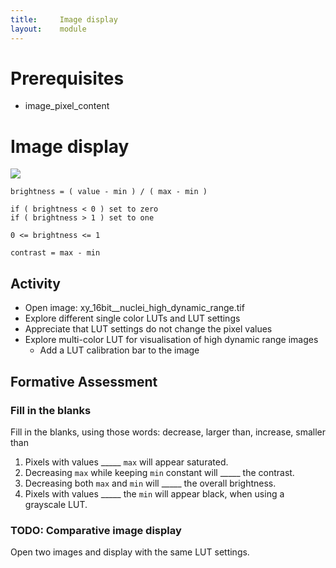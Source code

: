 ```yaml
---
title:     Image display
layout:    module
---
```


# Prerequisites

- image_pixel_content

# Image display

<img src='https://g.gravizo.com/svg?
 digraph G {
    shift [fontcolor=white,color=white];
    LUT -> color;
    LUT -> brightness;
    min -> LUT;
    max -> LUT;
    value -> LUT;
  }
'/>

```
brightness = ( value - min ) / ( max - min )

if ( brightness < 0 ) set to zero
if ( brightness > 1 ) set to one

0 <= brightness <= 1

contrast = max - min
```

## Activity

* Open image: xy_16bit__nuclei_high_dynamic_range.tif
* Explore different single color LUTs and LUT settings
* Appreciate that LUT settings do not change the pixel values
* Explore multi-color LUT for visualisation of high dynamic range images
	* Add a LUT calibration bar to the image


## Formative Assessment

### Fill in the blanks

Fill in the blanks, using those words: decrease, larger than, increase, smaller than

1. Pixels with values _____ `max` will appear saturated.
2. Decreasing `max` while keeping `min` constant will _____ the contrast.
3. Decreasing both `max` and `min` will _____ the overall brightness.
4. Pixels with values _____ the `min` will appear black, when using a grayscale LUT.

### TODO: Comparative image display

Open two images and display with the same LUT settings.
